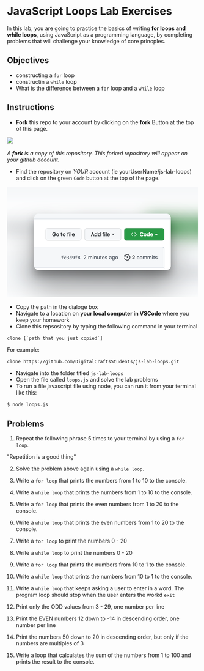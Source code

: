 # JavaScript Loops Lab Exercises

In this lab, you are going to practice the basics of writing **for loops and while loops**, using JavaScript as a programming language, by completing problems that will challenge your knowledge of core princples. 

## Objectives 

- constructing a `for` loop
- constructin a `while` loop
- What is the difference between a `for` loop and a `while` loop


## Instructions 

- **Fork** this repo to your account by clicking on the **fork** Button at the top of this page. 

![](https://upload.wikimedia.org/wikipedia/commons/3/38/GitHub_Fork_Button.png)

*A **fork** is a copy of this repository. This forked repository will appear on your github account.*

- Find the repository on *YOUR* account (ie yourUserName/js-lab-loops) and click on the green `Code` button at the top of the page.

![](./images/githubCodeButton.png)

- Copy the path in the dialoge box
- Navigate to a location on **your local computer in VSCode** where you keep your homework 
- Clone this repsository by typing the following command in your terminal

```
clone [`path that you just copied`]
```

For example: 

```bash 
clone https://github.com/DigitalCraftsStudents/js-lab-loops.git
```

- Navigate into the folder titled `js-lab-loops`
- Open the file called `loops.js` and solve the lab problems 
- To run a file javascript file using node, you can run it from your terminal like this:

```bash
$ node loops.js
```


## Problems

1. Repeat the following phrase 5 times to your terminal by using a `for loop`.

"Repetition is a good thing"

2. Solve the problem above again using a `while loop`.

3. Write a `for loop` that prints the numbers from 1 to 10 to the console.
4. Write a `while loop` that prints the numbers from 1 to 10 to the console.

5. Write a `for loop` that prints the even numbers from 1 to 20 to the console.
6. Write a `while loop` that prints the even numbers from 1 to 20 to the console.

7. Write a `for loop` to print the numbers 0 - 20
8. Write a `while loop` to print the numbers 0 - 20

9. Write a `for loop` that prints the numbers from 10 to 1 to the console.
10. Write a `while loop` that prints the numbers from 10 to 1 to the console.


11. Write a `while loop` that keeps asking a user to enter in a word.  The program loop should stop when the user enters the workd `exit`


12. Print only the ODD values from 3 - 29, one number per line

13. Print the EVEN numbers 12 down to -14 in descending order, one number per line

14. Print the numbers 50 down to 20 in descending order, but only if the numbers are multiples of 3

15. Write a loop that calculates the sum of the numbers from 1 to 100 and prints the result to the console.


